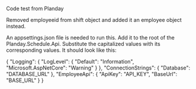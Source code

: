 Code test from Planday

Removed employeeid from shift object and added it an employee object instead.

An appsettings.json file is needed to run this. Add it to the root of the Planday.Schedule.Api. Substitute the capitalized values with its corresponding values. It should look like this:

{ "Logging": { "LogLevel": { "Default": "Information", "Microsoft.AspNetCore": "Warning" } }, "ConnectionStrings": { "Database": "DATABASE_URL" }, "EmployeeApi": { "ApiKey": "API_KEY", "BaseUrl": "BASE_URL" } }
